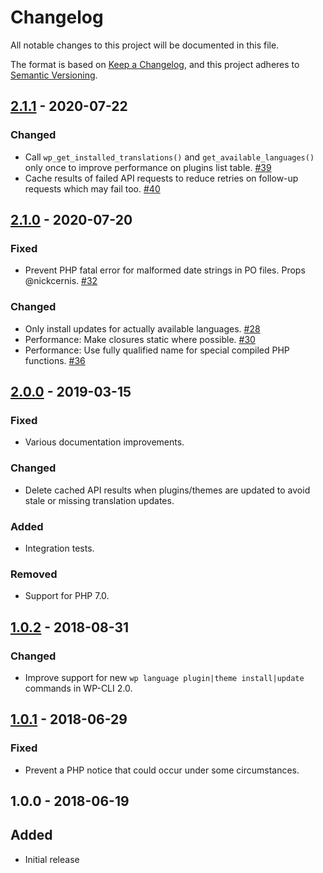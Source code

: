 # Changelog
All notable changes to this project will be documented in this file.

The format is based on [Keep a Changelog](https://keepachangelog.com/en/1.0.0/),
and this project adheres to [Semantic Versioning](https://semver.org/spec/v2.0.0.html).

## [2.1.1] - 2020-07-22

### Changed
* Call `wp_get_installed_translations()` and `get_available_languages()` only once to improve performance on plugins list table. [#39]
* Cache results of failed API requests to reduce retries on follow-up requests which may fail too. [#40]

## [2.1.0] - 2020-07-20

### Fixed
* Prevent PHP fatal error for malformed date strings in PO files. Props @nickcernis. [#32]

### Changed
* Only install updates for actually available languages. [#28]
* Performance: Make closures static where possible. [#30]
* Performance: Use fully qualified name for special compiled PHP functions. [#36]

## [2.0.0] - 2019-03-15

### Fixed
* Various documentation improvements.

### Changed
* Delete cached API results when plugins/themes are updated to avoid stale or missing translation updates.

### Added
* Integration tests.

### Removed
* Support for PHP 7.0.

## [1.0.2] - 2018-08-31

### Changed
* Improve support for new `wp language plugin|theme install|update` commands in WP-CLI 2.0.

## [1.0.1] - 2018-06-29

### Fixed
* Prevent a PHP notice that could occur under some circumstances.

## 1.0.0 - 2018-06-19

## Added
* Initial release

[Unreleased]: https://github.com/wearerequired/traduttore-registry/compare/2.1.1...HEAD
[2.1.1]: https://github.com/wearerequired/traduttore-registry/compare/2.1.0...2.1.1
[2.1.0]: https://github.com/wearerequired/traduttore-registry/compare/2.0.0...2.1.0
[2.0.0]: https://github.com/wearerequired/traduttore-registry/compare/1.0.2...2.0.0
[1.0.2]: https://github.com/wearerequired/traduttore-registry/compare/1.0.1...1.0.2
[1.0.1]: https://github.com/wearerequired/traduttore-registry/compare/1.0.0...1.0.1

[#28]: https://github.com/wearerequired/traduttore-registry/issues/28
[#30]: https://github.com/wearerequired/traduttore-registry/issues/30
[#32]: https://github.com/wearerequired/traduttore-registry/issues/32
[#36]: https://github.com/wearerequired/traduttore-registry/issues/36
[#39]: https://github.com/wearerequired/traduttore-registry/issues/39
[#40]: https://github.com/wearerequired/traduttore-registry/issues/40
